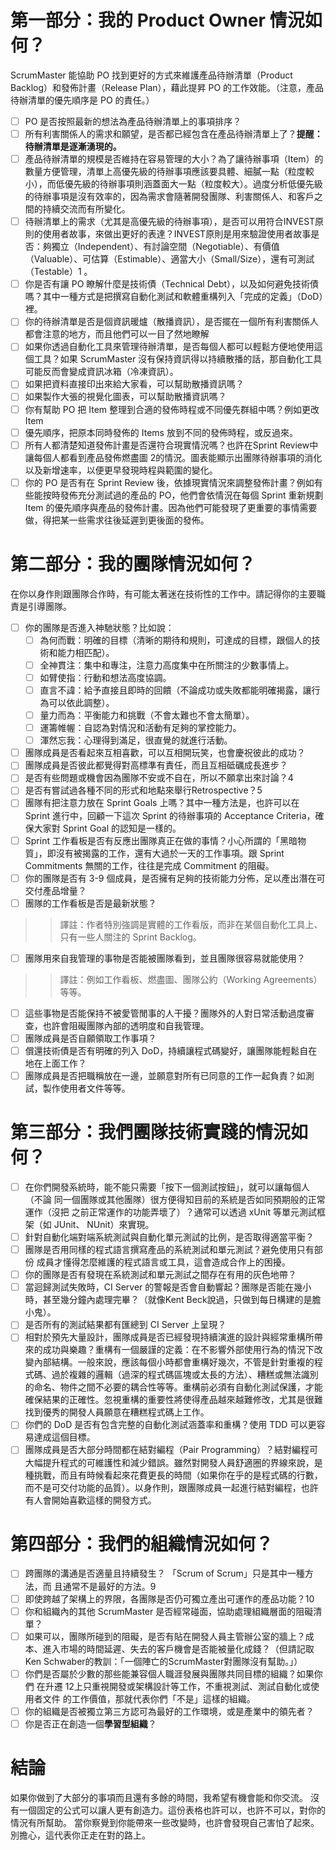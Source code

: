 # 第一部分：我的 Product Owner 情況如何？

ScrumMaster 能協助 PO 找到更好的方式來維護產品待辦清單（Product Backlog）和發佈計畫（Release Plan），藉此提昇 PO 的工作效能。（注意，產品待辦清單的優先順序是 PO 的責任。）
* [ ] PO 是否按照最新的想法為產品待辦清單上的事項排序？
* [ ] 所有利害關係人的需求和願望，是否都已經包含在產品待辦清單上了？**提醒：待辦清單是逐漸湧現的。**
* [ ] 產品待辦清單的規模是否維持在容易管理的大小？為了讓待辦事項（Item）的數量方便管理，清單上高優先級的待辦事項應該要具體、細膩一點（粒度較小），而低優先級的待辦事項則涵蓋面大一點（粒度較大）。過度分析低優先級的待辦事項是沒有效率的，因為需求會隨著開發團隊、利害關係人、和客戶之間的持續交流而有所變化。
* [ ] 待辦清單上的需求（尤其是高優先級的待辦事項），是否可以用符合INVEST原則的使用者故事，來做出更好的表達？INVEST原則是用來驗證使用者故事是否：夠獨立（Independent）、有討論空間（Negotiable）、有價值（Valuable）、可估算（Estimable）、適當大小（Small/Size），還有可測試（Testable）1
。
* [ ] 你是否有讓 PO 瞭解什麼是技術債（Technical Debt），以及如何避免技術債嗎？其中一種方式是把撰寫自動化測試和軟體重構列入「完成的定義」（DoD）裡。
* [ ] 你的待辦清單是否是個資訊暖爐（散播資訊），是否擺在一個所有利害關係人都會注意的地方，而且他們可以一目了然地瞭解
* [ ] 如果你透過自動化工具來管理待辦清單，是否每個人都可以輕鬆方便地使用這個工具？如果 ScrumMaster 沒有保持資訊得以持續散播的話，那自動化工具可能反而會變成資訊冰箱（冷凍資訊）。
* [ ] 如果把資料直接印出來給大家看，可以幫助散播資訊嗎？
* [ ] 如果製作大張的視覺化圖表，可以幫助散播資訊嗎？
* [ ] 你有幫助 PO 把 Item 整理到合適的發佈時程或不同優先群組中嗎？例如更改 Item
* [ ] 優先順序，把原本同時發佈的 Items 放到不同的發佈時程，或反過來。
* [ ] 所有人都清楚知道發佈計畫是否還符合現實情況嗎？也許在Sprint Review中讓每個人都看到產品發佈燃盡圖 2的情況。圖表能顯示出團隊待辦事項的消化以及新增速率，以便更早發現時程與範圍的變化。
* [ ] 你的 PO 是否有在 Sprint Review 後，依據現實情況來調整發佈計畫？例如有些能按時發佈充分測試過的產品的 PO，他們會依情況在每個 Sprint 重新規劃 Item 的優先順序與產品的發佈計畫。因為他們可能發現了更重要的事情需要做，得把某一些需求往後延遲到更後面的發佈。

# 第二部分：我的團隊情況如何？

在你以身作則跟團隊合作時，有可能太著迷在技術性的工作中。請記得你的主要職責是引導團隊。
* [ ] 你的團隊是否進入神馳狀態？比如說：
  * [ ]  為何而戰：明確的目標（清晰的期待和規則，可達成的目標，跟個人的技術和能力相匹配）。
  * [ ] 全神貫注：集中和專注，注意力高度集中在所關注的少數事情上。
  * [ ] 如臂使指：行動和想法高度協調。
  * [ ] 直言不諱：給予直接且即時的回饋（不論成功或失敗都能明確揭露，讓行為可以依此調整）。
  * [ ] 量力而為：平衡能力和挑戰（不會太難也不會太簡單）。
  * [ ] 運籌帷幄：自認為對情況和活動有足夠的掌控能力。
  * [ ] 渾然忘我：心理得到滿足，很直覺的就進行活動。

* [ ] 團隊成員是否看起來互相喜歡，可以互相開玩笑，也會慶祝彼此的成功？
* [ ] 團隊成員是否彼此都覺得對高標準有責任，而且互相砥礪成長進步？
* [ ] 是否有些問題或機會因為團隊不安或不自在，所以不願拿出來討論？4
* [ ] 是否有嘗試過各種不同的形式和地點來舉行Retrospective？5
* [ ] 團隊有把注意力放在 Sprint Goals 上嗎？其中一種方法是，也許可以在 Sprint 進行中，回顧一下這次 Sprint 的待辦事項的 Acceptance Criteria，確保大家對 Sprint Goal 的認知是一樣的。
* [ ] Sprint 工作看板是否有反應出團隊真正在做的事情？小心所謂的「黑暗物質」，即沒有被揭露的工作，還有大過於一天的工作事項。跟 Sprint Commitments 無關的工作，往往是完成 Commitment 的阻礙。
* [ ] 你的團隊是否有 3-9 個成員，是否擁有足夠的技術能力分佈，足以產出潛在可交付產品增量？
* [ ] 團隊的工作看板是否是最新狀態？
>> 譯註：作者特別強調是實體的工作看版，而非在某個自動化工具上、只有一些人關注的 Sprint Backlog。
* [ ] 團隊用來自我管理的事物是否能被團隊看到，並且團隊很容易就能使用？
>> 譯註：例如工作看板、燃盡圖、團隊公約（Working Agreements）等等。
* [ ] 這些事物是否能保持不被愛管閒事的人干擾？團隊外的人對日常活動過度審查，也許會阻礙團隊內部的透明度和自我管理。
* [ ] 團隊成員是否自願領取工作事項？
* [ ] 償還技術債是否有明確的列入 DoD，持續讓程式碼變好，讓團隊能輕鬆自在地在上面工作？
* [ ] 團隊成員是否把職稱放在一邊，並願意對所有已同意的工作一起負責？如測試，製作使用者文件等等。

# 第三部分：我們團隊技術實踐的情況如何？

* [ ] 在你們開發系統時，能不能只需要「按下一個測試按鈕」，就可以讓每個人（不論
同一個團隊或其他團隊）很方便得知目前的系統是否如同預期般的正常運作（沒把
之前正常運作的功能弄壞了）？通常可以透過 xUnit 等單元測試框架（如 JUnit、
NUnit）來實現。
* [ ] 針對自動化端對端系統測試與自動化單元測試的比例，是否取得適當平衡？
* [ ] 團隊是否用同樣的程式語言撰寫產品的系統測試和單元測試？避免使用只有部份
成員才懂得怎麼維護的程式語言或工具，這會造成合作上的困擾。
* [ ] 你的團隊是否有發現在系統測試和單元測試之間存在有用的灰色地帶？
* [ ] 當迴歸測試失敗時，CI Server 的警報是否會自動響起？團隊是否能在幾小時，甚至幾分鐘內處理完畢？（就像Kent Beck說過，只做到每日構建的是膽小鬼）。
* [ ] 是否所有的測試結果都有匯總到 CI Server 上呈現？
* [ ] 相對於預先大量設計，團隊成員是否已經發現持續演進的設計與經常重構所帶來的成功與樂趣？重構有一個嚴謹的定義：在不影響外部使用行為的情況下改變內部結構。一般來說，應該每個小時都會重構好幾次，不管是針對重複的程式碼、過於複雜的邏輯（過深的程式碼區塊或太長的方法）、糟糕或無法識別的命名、物件之間不必要的耦合性等等。重構前必須有自動化測試保護，才能確保結果的正確性。忽視重構的重要性將使得產品越來越難修改，尤其是很難找到優秀的開發人員願意在糟糕程式碼上工作。
* [ ] 你們的 DoD 是否有包含完整的自動化測試涵蓋率和重構？使用 TDD 可以更容易達成這個目標。
* [ ] 團隊成員是否大部分時間都在結對編程（Pair Programming）？結對編程可大幅提升程式的可維護性和減少錯誤。雖然對開發人員舒適圈的界線來說，是種挑戰，而且有時候看起來花費更長的時間（如果你在乎的是程式碼的行數，而不是可交付功能的品質）。以身作則，跟團隊成員一起進行結對編程，也許有人會開始喜歡這樣的開發方式。

# 第四部分：我們的組織情況如何？

* [ ] 跨團隊的溝通是否適量且持續發生？ 「Scrum of Scrum」只是其中一種方法，而
且通常不是最好的方法。9
* [ ] 即使跨越了架構上的界限，各團隊是否仍可獨立產出可運作的產品功能？10
* [ ] 你和組織內的其他 ScrumMaster 是否經常碰面，協助處理組織層面的阻礙清單？
* [ ] 如果可以，團隊所碰到的阻礙，是否有貼在開發人員主管辦公室的牆上？成本、進入市場的時間延遲、失去的客戶機會是否能被量化成錢？（但請記取Ken Schwaber的教訓：「一個陣亡的ScrumMaster對團隊沒有幫助。」）
* [ ] 你們是否屬於少數的那些能兼容個人職涯發展與團隊共同目標的組織？如果你們
在升遷 12上只重視開發或架構設計等工作，不重視測試、測試自動化或使用者文件
的工作價值，那就代表你們「不是」這樣的組織。
* [ ] 你的組織是否被獨立第三方認可為最好的工作環境，或是產業中的領先者？
* [ ] 你是否正在創造一個**學習型組織**？

# 結論
如果你做到了大部分的事項而且還有多餘的時間，我希望有機會能和你交流。
沒有一個固定的公式可以讓人更有創造力。這份表格也許可以，也許不可以，對你的情況有所幫助。
當你察覺到你能帶來一些改變時，也許會發現自己害怕了起來。別擔心，這代表你正走在對的路上。
